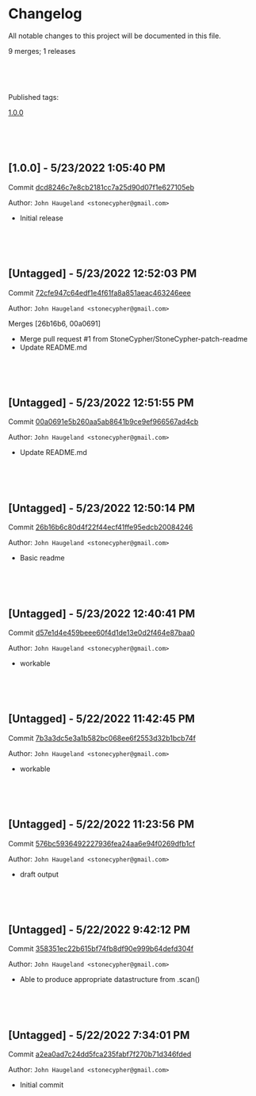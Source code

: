 # Changelog

All notable changes to this project will be documented in this file.

9 merges; 1 releases



&nbsp;

&nbsp;

Published tags:

<a href="#1__0__0">1.0.0</a>





&nbsp;

&nbsp;

<a name="1__0__0" />

## [1.0.0] - 5/23/2022 1:05:40 PM

Commit [dcd8246c7e8cb2181cc7a25d90d07f1e627105eb](https://github.com/StoneCypher/jssm/commit/dcd8246c7e8cb2181cc7a25d90d07f1e627105eb)

Author: `John Haugeland <stonecypher@gmail.com>`

  * Initial release




&nbsp;

&nbsp;

## [Untagged] - 5/23/2022 12:52:03 PM

Commit [72cfe947c64edf1e4f61fa8a851aeac463246eee](https://github.com/StoneCypher/jssm/commit/72cfe947c64edf1e4f61fa8a851aeac463246eee)

Author: `John Haugeland <stonecypher@gmail.com>`

Merges [26b16b6, 00a0691]

  * Merge pull request #1 from StoneCypher/StoneCypher-patch-readme
  * Update README.md




&nbsp;

&nbsp;

## [Untagged] - 5/23/2022 12:51:55 PM

Commit [00a0691e5b260aa5ab8641b9ce9ef966567ad4cb](https://github.com/StoneCypher/jssm/commit/00a0691e5b260aa5ab8641b9ce9ef966567ad4cb)

Author: `John Haugeland <stonecypher@gmail.com>`

  * Update README.md




&nbsp;

&nbsp;

## [Untagged] - 5/23/2022 12:50:14 PM

Commit [26b16b6c80d4f22f44ecf41ffe95edcb20084246](https://github.com/StoneCypher/jssm/commit/26b16b6c80d4f22f44ecf41ffe95edcb20084246)

Author: `John Haugeland <stonecypher@gmail.com>`

  * Basic readme




&nbsp;

&nbsp;

## [Untagged] - 5/23/2022 12:40:41 PM

Commit [d57e1d4e459beee60f4d1de13e0d2f464e87baa0](https://github.com/StoneCypher/jssm/commit/d57e1d4e459beee60f4d1de13e0d2f464e87baa0)

Author: `John Haugeland <stonecypher@gmail.com>`

  * workable




&nbsp;

&nbsp;

## [Untagged] - 5/22/2022 11:42:45 PM

Commit [7b3a3dc5e3a1b582bc068ee6f2553d32b1bcb74f](https://github.com/StoneCypher/jssm/commit/7b3a3dc5e3a1b582bc068ee6f2553d32b1bcb74f)

Author: `John Haugeland <stonecypher@gmail.com>`

  * workable




&nbsp;

&nbsp;

## [Untagged] - 5/22/2022 11:23:56 PM

Commit [576bc5936492227936fea24aa6e94f0269dfb1cf](https://github.com/StoneCypher/jssm/commit/576bc5936492227936fea24aa6e94f0269dfb1cf)

Author: `John Haugeland <stonecypher@gmail.com>`

  * draft output




&nbsp;

&nbsp;

## [Untagged] - 5/22/2022 9:42:12 PM

Commit [358351ec22b615bf74fb8df90e999b64defd304f](https://github.com/StoneCypher/jssm/commit/358351ec22b615bf74fb8df90e999b64defd304f)

Author: `John Haugeland <stonecypher@gmail.com>`

  * Able to produce appropriate datastructure from .scan()




&nbsp;

&nbsp;

## [Untagged] - 5/22/2022 7:34:01 PM

Commit [a2ea0ad7c24dd5fca235fabf7f270b71d346fded](https://github.com/StoneCypher/jssm/commit/a2ea0ad7c24dd5fca235fabf7f270b71d346fded)

Author: `John Haugeland <stonecypher@gmail.com>`

  * Initial commit